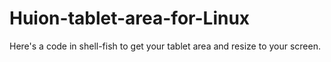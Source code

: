 # Huion-tablet-area-for-Linux
Here's a code in shell-fish to get your tablet area and resize to your screen.
